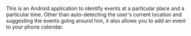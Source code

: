 This is an Android application to identify events at a particular place  and a particular time. Other than auto-detecting the user's current location and suggesting the events going around him, it also allows you to add an event to your phone calendar.